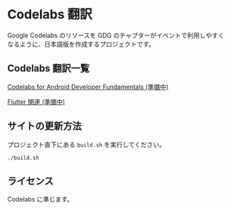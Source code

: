 # Codelabs 翻訳

Google Codelabs のリソースを GDG のチャプターがイベントで利用しやすくなるように、日本語版を作成するプロジェクトです。

## Codelabs 翻訳一覧

[Codelabs for Android Developer Fundamentals (準備中)](https://gdg-nara.github.io/codelabs-ja/android/fundamentals2/)

[Flutter 関連 (準備中)](https://gdg-nara.github.io/codelabs-ja/flutter/)


## サイトの更新方法

プロジェクト直下にある `build.sh` を実行してください。

```
./build.sh
```

## ライセンス

Codelabs に準じます。

